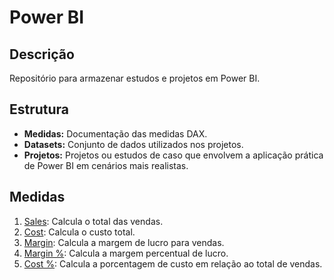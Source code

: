 # Power BI

## Descrição
Repositório para armazenar estudos e projetos em Power BI.

## Estrutura
- **Medidas:** Documentação das medidas DAX.
- **Datasets:** Conjunto de dados utilizados nos projetos.
- **Projetos:** Projetos ou estudos de caso que envolvem a aplicação prática de Power BI em cenários mais realistas.

## Medidas
1. [Sales](Medidas/01%20Sales.md): Calcula o total das vendas.
2. [Cost](Medidas/02%20Cost.md): Calcula o custo total.
3. [Margin](Medidas/03%20Margin.md): Calcula a margem de lucro para vendas.
4. [Margin %](Medidas/04%20Margin%20%25.md): Calcula a margem percentual de lucro.
5. [Cost %](Medidas/05%20Cost%20%25.md): Calcula a porcentagem de custo em relação ao total de vendas.
